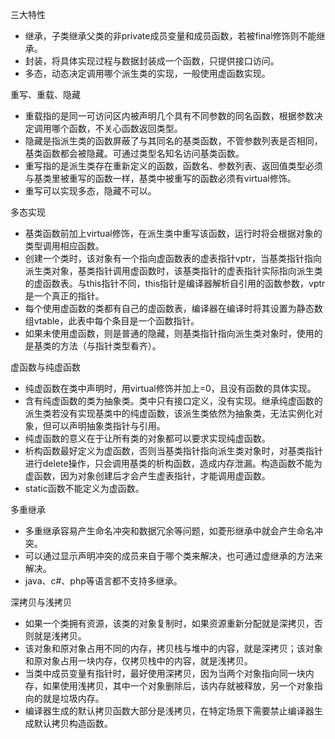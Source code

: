 三大特性
- 继承，子类继承父类的非private成员变量和成员函数，若被final修饰则不能继承。
- 封装，将具体实现过程与数据封装成一个函数，只提供接口访问。
- 多态，动态决定调用哪个派生类的实现，一般使用虚函数实现。

重写、重载、隐藏
- 重载指的是同一可访问区内被声明几个具有不同参数的同名函数，根据参数决定调用哪个函数，不关心函数返回类型。
- 隐藏是指派生类的函数屏蔽了与其同名的基类函数，不管参数列表是否相同，基类函数都会被隐藏。可通过类型名知名访问基类函数。
- 重写指的是派生类存在重新定义的函数，函数名、参数列表、返回值类型必须与基类里被重写的函数一样，基类中被重写的函数必须有virtual修饰。
- 重写可以实现多态，隐藏不可以。

多态实现
- 基类函数前加上virtual修饰，在派生类中重写该函数，运行时将会根据对象的类型调用相应函数。
- 创建一个类时，该对象有一个指向虚函数表的虚表指针vptr，当基类指针指向派生类对象，基类指针调用虚函数时，该基类指针的虚表指针实际指向派生类的虚函数表。与this指针不同，this指针是编译器解析自引用的函数参数，vptr是一个真正的指针。
- 每个使用虚函数的类都有自己的虚函数表，编译器在编译时将其设置为静态数组vtable，此表中每个条目是一个函数指针。
- 如果未使用虚函数，则是普通的隐藏，则基类指针指向派生类对象时，使用的是基类的方法（与指针类型看齐）。

虚函数与纯虚函数
- 纯虚函数在类中声明时，用virtual修饰并加上=0，且没有函数的具体实现。
- 含有纯虚函数的类为抽象类。类中只有接口定义，没有实现。继承纯虚函数的派生类若没有实现基类中的纯虚函数，该派生类依然为抽象类，无法实例化对象，但可以声明抽象类指针与引用。
- 纯虚函数的意义在于让所有类的对象都可以要求实现纯虚函数。
- 析构函数最好定义为虚函数，否则当基类指针指向派生类对象时，对基类指针进行delete操作，只会调用基类的析构函数，造成内存泄漏。构造函数不能为虚函数，因为对象创建后才会产生虚表指针，才能调用虚函数。
- static函数不能定义为虚函数。

多重继承
- 多重继承容易产生命名冲突和数据冗余等问题，如菱形继承中就会产生命名冲突。
- 可以通过显示声明冲突的成员来自于哪个类来解决，也可通过虚继承的方法来解决。
- java、c#、php等语言都不支持多继承。

深拷贝与浅拷贝
- 如果一个类拥有资源，该类的对象复制时，如果资源重新分配就是深拷贝，否则就是浅拷贝。
- 该对象和原对象占用不同的内存，拷贝栈与堆中的内容，就是深拷贝；该对象和原对象占用一块内存，仅拷贝栈中的内容，就是浅拷贝。
- 当类中成员变量有指针时，最好使用深拷贝，因为当两个对象指向同一块内存，如果使用浅拷贝，其中一个对象删除后，该内存就被释放，另一个对象指向的就是垃圾内存。
- 编译器生成的默认拷贝函数大部分是浅拷贝，在特定场景下需要禁止编译器生成默认拷贝构造函数。
